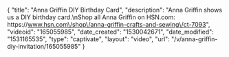 {
    "title": "Anna Griffin DIY Birthday Card",
    "description": "Anna Griffin shows us a DIY birthday card.\nShop all Anna Griffin on HSN.com: https:\/\/www.hsn.com\/shop\/anna-griffin-crafts-and-sewing\/ct-7093",
    "videoid": "165055985",
    "date_created": "1530042671",
    "date_modified": "1531165535",
    "type": "captivate",
    "layout": "video",
    "url": "\/v\/anna-griffin-diy-invitation\/165055985"
}